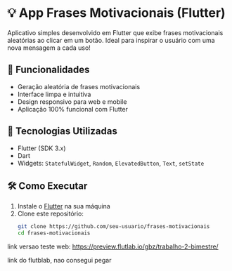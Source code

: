 # 💡 App Frases Motivacionais (Flutter)

Aplicativo simples desenvolvido em Flutter que exibe frases motivacionais aleatórias ao clicar em um botão. Ideal para inspirar o usuário com uma nova mensagem a cada uso!

## 📱 Funcionalidades

- Geração aleatória de frases motivacionais
- Interface limpa e intuitiva
- Design responsivo para web e mobile
- Aplicação 100% funcional com Flutter

## 🚀 Tecnologias Utilizadas

- Flutter (SDK 3.x)
- Dart
- Widgets: `StatefulWidget`, `Random`, `ElevatedButton`, `Text`, `setState`

## 🛠️ Como Executar

1. Instale o [Flutter](https://docs.flutter.dev/get-started/install) na sua máquina
2. Clone este repositório:
   ```bash
   git clone https://github.com/seu-usuario/frases-motivacionais
   cd frases-motivacionais

link versao teste web:   https://preview.flutlab.io/gbz/trabalho-2-bimestre/

link do flutblab, nao consegui pegar 
